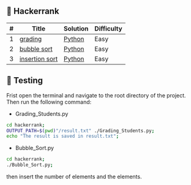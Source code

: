 ## 🎲 Hackerrank

| # | Title | Solution | Difficulty |
|---| ----- | -------- | ---------- |
| 1 | [grading](https://www.hackerrank.com/challenges/grading/problem) | [Python](./Grading_Students.py) | Easy |
| 2 | [bubble sort](https://www.hackerrank.com/challenges/ctci-bubble-sort/problem) | [Python](./Bubble_Sort.py) | Easy |
| 3 | [insertion sort](https://www.hackerrank.com/challenges/insertionsort1/problem) | [Python](./Insertion_Sort.py) | Easy |

## 🧪 Testing

Frist open the terminal and navigate to the root directory of the project. Then run the following command:

* Grading_Students.py

```bash
cd hackerrank;
OUTPUT_PATH=$(pwd)"/result.txt" ./Grading_Students.py;
echo "The result is saved in result.txt";
```

* Bubble_Sort.py

```bash
cd hackerrank;
./Bubble_Sort.py;
```

then insert the number of elements and the elements.
